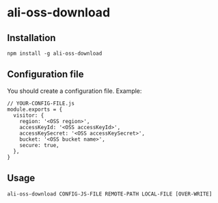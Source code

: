 # ali-oss-download
## Installation
```
npm install -g ali-oss-download
```

## Configuration file
You should create a configuration file. Example: 

```
// YOUR-CONFIG-FILE.js
module.exports = {
  visitor: {
    region: '<OSS region>',
    accessKeyId: '<OSS accessKeyId>',
    accessKeySecret: '<OSS accessKeySecret>',
    bucket: '<OSS bucket name>',
    secure: true,
  },
}
```

## Usage
```
ali-oss-download CONFIG-JS-FILE REMOTE-PATH LOCAL-FILE [OVER-WRITE]
```
